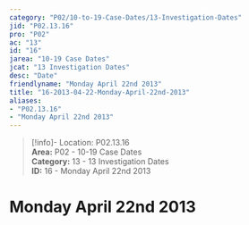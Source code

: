 ```yaml
---  
category: "P02/10-to-19-Case-Dates/13-Investigation-Dates"  
jid: "P02.13.16"  
pro: "P02"  
ac: "13"  
id: "16"  
jarea: "10-19 Case Dates"  
jcat: "13 Investigation Dates"  
desc: "Date"  
friendlyname: "Monday April 22nd 2013"  
title: "16-2013-04-22-Monday-April-22nd-2013"  
aliases:   
- "P02.13.16"  
- "Monday April 22nd 2013"  
---  
```

>[!info]- Location: P02.13.16  
>**Area:** P02 - 10-19 Case Dates  
>**Category:** 13 - 13 Investigation Dates  
>**ID:** 16 - Monday April 22nd 2013  
  
# Monday April 22nd 2013  
